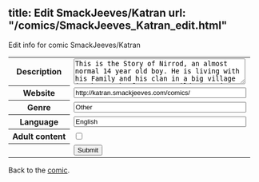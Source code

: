 title: Edit SmackJeeves/Katran
url: "/comics/SmackJeeves_Katran_edit.html"
---
Edit info for comic SmackJeeves/Katran

<form name="comic" action="http://gaepostmail.appspot.com/comic/" method="post">
<table class="comicinfo">
<tr>
<th>Description</th><td><textarea name="description" cols="40" rows="3">This is the Story of Nirrod, an almost normal 14 year old boy. He is living with his Family and his clan in a big village in the north of Katran. Build on a giant cliff, it became one of the safest places in the land, and soon a very precious trading point. Nirrod is living his life well protected and without sorrows in the lap of his clan. he is playing with other kids, playing pranks....a normal life. but all of this is going to change....</textarea></td>
</tr>
<tr>
<th>Website</th><td><input type="text" name="url" value="http://katran.smackjeeves.com/comics/" size="40"/></td>
</tr>
<tr>
<th>Genre</th><td><input type="text" name="genre" value="Other" size="40"/></td>
</tr>
<tr>
<th>Language</th><td><input type="text" name="language" value="English" size="40"/></td>
</tr>
<tr>
<th>Adult content</th><td><input type="checkbox" name="adult" value="adult" /></td>
</tr>
<tr>
<th></th><td>
<input type="hidden" name="comic" value="SmackJeeves_Katran" />
<input type="submit" name="submit" value="Submit" />
</td>
</tr>
</table>
</form>

Back to the [comic](SmackJeeves_Katran.html).
